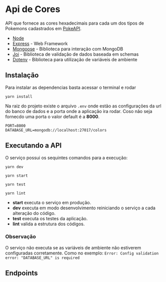 # Api de Cores

API que fornece as cores hexadecimais para cada um dos tipos de Pokemons cadastrados em [PokeAPI](https://pokeapi.co/api/v2/type).

- [Node](https://nodejs.org/en/)
- [Express](https://expressjs.com/pt-br/) - Web Framework
- [Mongoose](https://mongoosejs.com/) - Biblioteca para interação com MongoDB
- [Joi](https://joi.dev/api/) - Biblioteca de validação de dados baseada em schemas
- [Dotenv](https://github.com/motdotla/dotenv#readme) - Biblioteca para utilização de variáveis de ambiente

## Instalação

Para instalar as dependencias basta acessar o terminal e rodar

```
yarn install
```
Na raiz do projeto existe o arquivo ``.env`` onde estão as configurações da url do banco de dados e a porta onde a aplicação ira rodar. Coso não seja fornecdo uma porta o valor default é a **8000**.

```
PORT=8000
DATABASE_URL=mongodb://localhost:27017/colors
```

## Executando a API

O serviço possui os sequintes comandos para a execução:

```
yarn dev

```

```
yarn start
```

```
yarn test
```

```
yarn lint
```

- **start** executa o serviço em produção.
- **dev** executa em modo desenvolvimento reiniciando o serviço a cada alteração do código.
- **test** executa os testes da aplicação.
- **lint** valida a estrutura dos códigos.

### Observação 
O serviço não executa se as variáveis de ambiente não estiverem configuradas corretamente. Como no exemplo:
``Error: Config validation error: "DATABASE_URL" is required`` 

## Endpoints